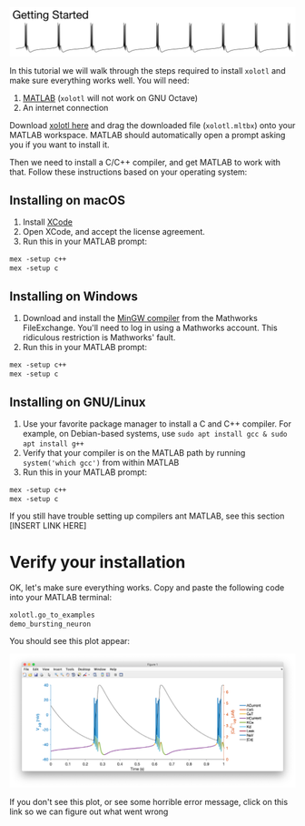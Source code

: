 ![](../images/getting-started-hero.png)

In this tutorial we will walk through the steps required to install `xolotl`
and make sure everything works well. You will need:

1. [MATLAB](https://www.mathworks.com/products/matlab.html) 	(`xolotl` will not work on GNU Octave)
2. An internet connection

Download [xolotl here](https://github.com/sg-s/xolotl/releases/download/latest/xolotl.mltbx) and drag the downloaded file (`xolotl.mltbx`) onto your MATLAB workspace. MATLAB should automatically open a prompt asking you if you want to install it. 

Then we need to install a C/C++ compiler, and get MATLAB to work with that. Follow these instructions based on your operating system:

## Installing on macOS 

1. Install [XCode](https://developer.apple.com/xcode/)
2. Open XCode, and accept the license agreement.
3. Run this in your MATLAB prompt:

```
mex -setup c++
mex -setup c
```

## Installing on Windows

1. Download and install the [MinGW compiler](https://www.mathworks.com/matlabcentral/fileexchange/52848-matlab-support-for-mingw-w64-c-c-compiler) from the Mathworks FileExchange. You'll need to log in using a Mathworks account. This ridiculous restriction is Mathworks' fault. 
2. Run this in your MATLAB prompt:

```
mex -setup c++
mex -setup c
```

## Installing on GNU/Linux

1. Use your favorite package manager to install a C and C++ compiler. For example, on Debian-based systems, use `sudo apt install gcc & sudo apt install g++` 
2. Verify that your compiler is on the MATLAB path by running `system('which gcc')` from within MATLAB
3.  Run this in your MATLAB prompt:

```
mex -setup c++
mex -setup c
```

If you still have trouble setting up compilers ant MATLAB, see this section [INSERT LINK HERE]

# Verify your installation 

OK, let's make sure everything works. Copy and paste the following code into your MATLAB terminal:

```
xolotl.go_to_examples
demo_bursting_neuron
```

You should see this plot appear: 


![](../images/bursting-neuron.png)

If you don't see this plot, or see some horrible error message, click on this link so we can figure out what went wrong
